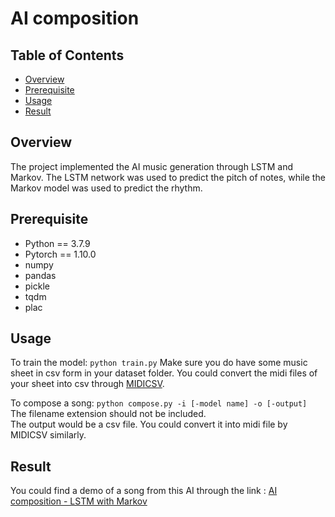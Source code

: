 # AI composition

## Table of Contents
- [Overview](#overview)
- [Prerequisite](#prerequisite)
- [Usage](#usage)
- [Result](#result)

## Overview
The project implemented the AI music generation through LSTM and Markov. The LSTM network was used to predict the pitch of notes, while the Markov model was used to predict the rhythm.

## Prerequisite
- Python == 3.7.9
- Pytorch == 1.10.0
- numpy
- pandas
- pickle
- tqdm
- plac


## Usage
To train the model:
```python train.py```
Make sure you do have some music sheet in csv form in your dataset folder. You could convert the midi files of your sheet into csv through [MIDICSV](https://www.fourmilab.ch/webtools/midicsv/).

To compose a song:
```python compose.py -i [-model name] -o [-output]```\
The filename extension should not be included.\
The output would be a csv file. You could convert it into midi file by MIDICSV similarly.

## Result
You could find a demo of a song from this AI through the link : [AI composition - LSTM with Markov](https://www.youtube.com/watch?v=JTDrYezXNmk)
